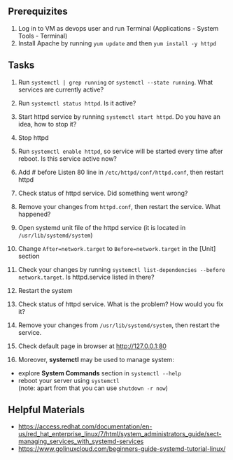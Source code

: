 ## Prerequizites
1. Log in to VM as devops user and run Terminal (Applications - System Tools - Terminal)
2. Install Apache by running `yum update` and then `yum install -y httpd`

## Tasks

1. Run `systemctl | grep running` or `systemctl --state running`. What services are currently active?

2. Run `systemctl status httpd`. Is it active?

3. Start httpd service by running `systemctl start httpd`. Do you have an idea, how to stop it?

4. Stop httpd

5. Run `systemctl enable httpd`, so service will be started every time after reboot. Is this service active now?

6. Add # before Listen 80 line in `/etc/httpd/conf/httpd.conf`, then restart httpd

7. Check status of httpd service. Did something went wrong?

8. Remove your changes from `httpd.conf`, then restart the service. What happened?

9. Open systemd unit file of the httpd service (it is located in `/usr/lib/systemd/system`)

10. Change `After=network.target` to  `Before=network.target` in the [Unit] section

11. Check your changes by running `systemctl list-dependencies --before network.target`. Is httpd.service listed in there?

12. Restart the system

13. Check status of httpd service. What is the problem? How would you fix it?

14. Remove your changes from `/usr/lib/systemd/system`, then restart the service.

15. Check default page in browser at http://127.0.0.1:80

16. Moreover, **systemctl** may be used to manage system: 
  - explore **System Commands** section in `systemctl --help`
  - reboot your server using `systemctl`  
  (note: apart from that you can use `shutdown -r now`)


## Helpful Materials
- https://access.redhat.com/documentation/en-us/red_hat_enterprise_linux/7/html/system_administrators_guide/sect-managing_services_with_systemd-services
- https://www.golinuxcloud.com/beginners-guide-systemd-tutorial-linux/